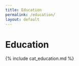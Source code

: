 ```yaml
---
title: Education
permalink: /education/
layout: default
---
```


# Education

{% include cat_education.md %}
